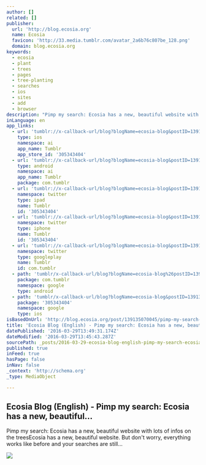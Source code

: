 ```yaml
---
author: []
related: []
publisher:
  url: 'http://blog.ecosia.org'
  name: Ecosia
  favicon: 'http://33.media.tumblr.com/avatar_2a6b76c807be_128.png'
  domain: blog.ecosia.org
keywords:
  - ecosia
  - plant
  - trees
  - pages
  - tree-planting
  - searches
  - ios
  - sites
  - add
  - browser
description: "Pimp my search: Ecosia has a new, beautiful website with lots of infos on the treesEcosia has a new, beautiful website. But don't worry, everything works like before and your searches are still..."
inLanguage: en
app_links:
  - url: 'tumblr://x-callback-url/blog?blogName=ecosia-blog&postID=139135070045'
    type: ios
    namespace: ai
    app_name: Tumblr
    app_store_id: '305343404'
  - url: 'tumblr://x-callback-url/blog?blogName=ecosia-blog&postID=139135070045'
    type: android
    namespace: ai
    app_name: Tumblr
    package: com.tumblr
  - url: 'tumblr://x-callback-url/blog?blogName=ecosia-blog&postID=139135070045&referrer=twitter-cards'
    namespace: twitter
    type: ipad
    name: Tumblr
    id: '305343404'
  - url: 'tumblr://x-callback-url/blog?blogName=ecosia-blog&postID=139135070045&referrer=twitter-cards'
    namespace: twitter
    type: iphone
    name: Tumblr
    id: '305343404'
  - url: 'tumblr://x-callback-url/blog?blogName=ecosia-blog&postID=139135070045&referrer=twitter-cards'
    namespace: twitter
    type: googleplay
    name: Tumblr
    id: com.tumblr
  - path: 'tumblr/x-callback-url/blog?blogName=ecosia-blog%26postID=139135070045'
    package: com.tumblr
    namespace: google
    type: android
  - path: 'tumblr/x-callback-url/blog?blogName=ecosia-blog&postID=139135070045'
    package: '305343404'
    namespace: google
    type: ios
isBasedOnUrl: 'http://blog.ecosia.org/post/139135070045/pimp-my-search-ecosia-has-a-new-beautiful'
title: 'Ecosia Blog (English) - Pimp my search: Ecosia has a new, beautiful...'
datePublished: '2016-03-29T13:49:31.174Z'
dateModified: '2016-03-29T13:45:43.287Z'
sourcePath: _posts/2016-03-29-ecosia-blog-english-pimp-my-search-ecosia-has-a-new-be.md
published: true
inFeed: true
hasPage: false
inNav: false
_context: 'http://schema.org'
_type: MediaObject

---
```

<article style=""><h1>Ecosia Blog (English) - Pimp my search: Ecosia has a new, beautiful...</h1><p>Pimp my search: Ecosia has a new, beautiful website with lots of infos on the treesEcosia has a new, beautiful website. But don't worry, everything works like before and your searches are still...</p><img src="http://49.media.tumblr.com/14945d5698b93d40a8c4e6f047c1554b/tumblr_o2a5vsQZO61surx8uo1_r2_500.gif" /></article>